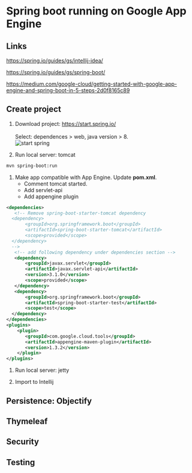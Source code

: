 # Spring boot running on Google App Engine
## Links
https://spring.io/guides/gs/intellij-idea/

https://spring.io/guides/gs/spring-boot/

https://medium.com/google-cloud/getting-started-with-google-app-engine-and-spring-boot-in-5-steps-2d0f8165c89

## Create project
1. Download project: https://start.spring.io/ <br>   
Select: dependences > web, java version > 8.  
![start spring](https://antoniodiaz.github.io/images/spring_boot/start_springboot.jpg)


2. Run local server: tomcat  
```bash
mvn spring-boot:run
```

1. Make app compatible with App Engine. Update **pom.xml**.   
    * Comment tomcat started.
    * Add servlet-api
    * Add appengine plugin
```xml
<dependencies>
   <!-- Remove spring-boot-starter-tomcat dependency 
  <dependency>
       <groupId>org.springframework.boot</groupId>
       <artifactId>spring-boot-starter-tomcat</artifactId>
       <scope>provided</scope>
  </dependency>
  -->
   <!-- add following dependency under dependencies section -->
   <dependency>
       <groupId>javax.servlet</groupId>
       <artifactId>javax.servlet-api</artifactId>
       <version>3.1.0</version>
       <scope>provided</scope>
   </dependency>
   <dependency>
       <groupId>org.springframework.boot</groupId>
       <artifactId>spring-boot-starter-test</artifactId>
       <scope>test</scope>
  </dependency>
</dependencies>
<plugins>
    <plugin>
       <groupId>com.google.cloud.tools</groupId>
       <artifactId>appengine-maven-plugin</artifactId>
       <version>1.3.2</version>
    </plugin>
</plugins>
```
 
1. Run local server: jetty

1. Import to Intellij


## Persistence: Objectify

## Thymeleaf

## Security

## Testing





